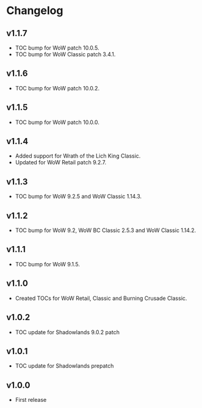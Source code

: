 Changelog
=========

v1.1.7
------
* TOC bump for WoW patch 10.0.5.
* TOC bump for WoW Classic patch 3.4.1.

v1.1.6
------
* TOC bump for WoW patch 10.0.2.

v1.1.5
------
* TOC bump for WoW patch 10.0.0.

v1.1.4
------
* Added support for Wrath of the Lich King Classic.
* Updated for WoW Retail patch 9.2.7.

v1.1.3
------
* TOC bump for WoW 9.2.5 and WoW Classic 1.14.3.

v1.1.2
------
* TOC bump for WoW 9.2, WoW BC Classic 2.5.3 and WoW Classic 1.14.2.

v1.1.1
------
* TOC bump for WoW 9.1.5.

v1.1.0
------
* Created TOCs for WoW Retail, Classic and Burning Crusade Classic.

v1.0.2
------
* TOC update for Shadowlands 9.0.2 patch

v1.0.1
------
* TOC update for Shadowlands prepatch

v1.0.0
------
* First release